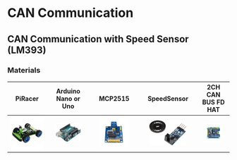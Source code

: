 # CAN Communication
## CAN Communication with Speed Sensor (LM393)
### Materials
| PiRacer | Arduino Nano or Uno | MCP2515 | SpeedSensor | 2CH  CAN BUS FD HAT |
|:-------:|:-------------------:|:-------:|:-----------:|:------------------:|
|<img src="../imgs/piracer.jpg" alt="piracer" >|<img src="../imgs/Arduino.png" alt="Arduino" width="70%" height="50%">|<img src="../imgs/MCP2515.png" alt="MCP2515" width="70%" height="70%">|<img src="../imgs/speedsensor.png" alt="speed sensor" width="70%" height="70%">|<img src="../imgs/2ch-can-fd-hat.jpg" alt="2ch CAN BUS FD HAT" width="70%" height="70%">|
